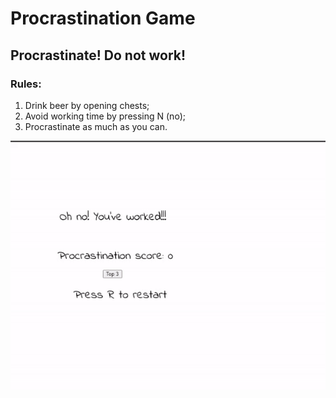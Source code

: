 # Procrastination Game
## Procrastinate! Do not work!
### Rules:
1. Drink beer by opening chests;
2. Avoid working time by pressing N (no);
3. Procrastinate as much as you can.


![proc_game](proc_game.gif)
